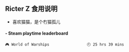## Ricter Z 食用说明
- 喜欢猫猫，是个冇猫孤儿

<!-- steam-box start -->
#### - Steam playtime leaderboard
```text
🎮 World of Warships                 🕘 25 hrs 39 mins
```
<!-- Powered by https://github.com/YouEclipse/steam-box . -->
<!-- steam-box end -->
